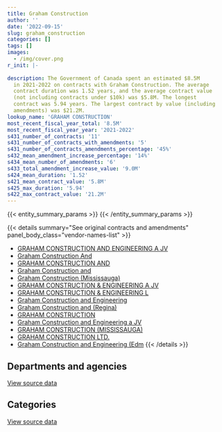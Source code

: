 ```yaml
---
title: Graham Construction
author: ''
date: '2022-09-15'
slug: graham_construction
categories: []
tags: []
images:
  - /img/cover.png
r_init: |-
  
description: The Government of Canada spent an estimated $8.5M
  in 2021-2022 on contracts with Graham Construction. The average
  contract duration was 1.52 years, and the average contract value
  (not including contracts under $10k) was $5.8M. The longest
  contract was 5.94 years. The largest contract by value (including
  amendments) was $21.2M.
lookup_name: 'GRAHAM CONSTRUCTION'
most_recent_fiscal_year_total: '8.5M'
most_recent_fiscal_year_year: '2021-2022'
s431_number_of_contracts: '11'
s431_number_of_contracts_with_amendments: '5'
s431_number_of_contracts_amendments_percentage: '45%'
s432_mean_amendment_increase_percentage: '14%'
s434_mean_number_of_amendments: '6'
s433_total_amendment_increase_value: '9.0M'
s424_mean_duration: '1.52'
s421_mean_contract_value: '5.8M'
s425_max_duration: '5.94'
s422_max_contract_value: '21.2M'
---
```


<script src="/rmarkdown-libs/htmlwidgets/htmlwidgets.js"></script>
<link href="/rmarkdown-libs/datatables-css/datatables-crosstalk.css" rel="stylesheet" />
<script src="/rmarkdown-libs/datatables-binding/datatables.js"></script>
<script src="/rmarkdown-libs/jquery/jquery-3.6.0.min.js"></script>
<link href="/rmarkdown-libs/dt-core-bootstrap/css/dataTables.bootstrap.min.css" rel="stylesheet" />
<link href="/rmarkdown-libs/dt-core-bootstrap/css/dataTables.bootstrap.extra.css" rel="stylesheet" />
<script src="/rmarkdown-libs/dt-core-bootstrap/js/jquery.dataTables.min.js"></script>
<script src="/rmarkdown-libs/dt-core-bootstrap/js/dataTables.bootstrap.min.js"></script>
<link href="/rmarkdown-libs/crosstalk/css/crosstalk.min.css" rel="stylesheet" />
<script src="/rmarkdown-libs/crosstalk/js/crosstalk.min.js"></script>
<script src="/rmarkdown-libs/htmlwidgets/htmlwidgets.js"></script>
<link href="/rmarkdown-libs/datatables-css/datatables-crosstalk.css" rel="stylesheet" />
<script src="/rmarkdown-libs/datatables-binding/datatables.js"></script>
<script src="/rmarkdown-libs/jquery/jquery-3.6.0.min.js"></script>
<link href="/rmarkdown-libs/dt-core-bootstrap/css/dataTables.bootstrap.min.css" rel="stylesheet" />
<link href="/rmarkdown-libs/dt-core-bootstrap/css/dataTables.bootstrap.extra.css" rel="stylesheet" />
<script src="/rmarkdown-libs/dt-core-bootstrap/js/jquery.dataTables.min.js"></script>
<script src="/rmarkdown-libs/dt-core-bootstrap/js/dataTables.bootstrap.min.js"></script>
<link href="/rmarkdown-libs/crosstalk/css/crosstalk.min.css" rel="stylesheet" />
<script src="/rmarkdown-libs/crosstalk/js/crosstalk.min.js"></script>

{{< entity_summary_params >}}
{{< /entity_summary_params >}}

{{< details summary="See original contracts and amendments" panel_body_class="vendor-names-list" >}}
- [GRAHAM CONSTRUCTION AND ENGINEERING A JV](https://search.open.canada.ca/en/ct/?sort=contract_value_f%20desc&page=1&search_text=%22GRAHAM%20CONSTRUCTION%20AND%20ENGINEERING%20A%20JV%22)
- [Graham Construction And](https://search.open.canada.ca/en/ct/?sort=contract_value_f%20desc&page=1&search_text=%22Graham%20Construction%20And%22)
- [GRAHAM CONSTRUCTION AND](https://search.open.canada.ca/en/ct/?sort=contract_value_f%20desc&page=1&search_text=%22GRAHAM%20CONSTRUCTION%20AND%22)
- [Graham Construction and](https://search.open.canada.ca/en/ct/?sort=contract_value_f%20desc&page=1&search_text=%22Graham%20Construction%20and%22)
- [Graham Construction (Mississauga)](https://search.open.canada.ca/en/ct/?sort=contract_value_f%20desc&page=1&search_text=%22Graham%20Construction%20%28Mississauga%29%22)
- [GRAHAM CONSTRUCTION & ENGINEERING A JV](https://search.open.canada.ca/en/ct/?sort=contract_value_f%20desc&page=1&search_text=%22GRAHAM%20CONSTRUCTION%20%26%20ENGINEERING%20A%20JV%22)
- [GRAHAM CONSTRUCTION & ENGINEERING L](https://search.open.canada.ca/en/ct/?sort=contract_value_f%20desc&page=1&search_text=%22GRAHAM%20CONSTRUCTION%20%26%20ENGINEERING%20L%22)
- [Graham Construction and Engineering](https://search.open.canada.ca/en/ct/?sort=contract_value_f%20desc&page=1&search_text=%22Graham%20Construction%20and%20Engineering%22)
- [Graham Construction and (Regina)](https://search.open.canada.ca/en/ct/?sort=contract_value_f%20desc&page=1&search_text=%22Graham%20Construction%20and%20%28Regina%29%22)
- [GRAHAM CONSTRUCTION](https://search.open.canada.ca/en/ct/?sort=contract_value_f%20desc&page=1&search_text=%22GRAHAM%20CONSTRUCTION%22)
- [Graham Construction and Engineering a JV](https://search.open.canada.ca/en/ct/?sort=contract_value_f%20desc&page=1&search_text=%22Graham%20Construction%20and%20Engineering%20a%20JV%22)
- [GRAHAM CONSTRUCTION (MISSISSAUGA)](https://search.open.canada.ca/en/ct/?sort=contract_value_f%20desc&page=1&search_text=%22GRAHAM%20CONSTRUCTION%20%28MISSISSAUGA%29%22)
- [GRAHAM CONSTRUCTION LTD.](https://search.open.canada.ca/en/ct/?sort=contract_value_f%20desc&page=1&search_text=%22GRAHAM%20CONSTRUCTION%20LTD.%22)
- [Graham Construction and Engineering (Edm](https://search.open.canada.ca/en/ct/?sort=contract_value_f%20desc&page=1&search_text=%22Graham%20Construction%20and%20Engineering%20%28Edm%22)
{{< /details >}}

## Departments and agencies

<div id="htmlwidget-1" style="width:100%;height:auto;" class="datatables html-widget"></div>
<script type="application/json" data-for="htmlwidget-1">{"x":{"style":"bootstrap","filter":"none","vertical":false,"data":[["<a href=\"/departments/csc-scc/\">Correctional Service of Canada<\/a>","<a href=\"/departments/dfo-mpo/\">Fisheries and Oceans Canada<\/a>","<a href=\"/departments/pc/\">Parks Canada<\/a>","<a href=\"/departments/pwgsc-tpsgc/\">Public Services and Procurement Canada<\/a>"],[4514934.18,28152,null,3311147.27],[3401662.74,36489.5,4773114.13,3651896.26],[null,null,4949393.91,3565099.57],[null,null,4949393.91,3565099.57]],"container":"<table class=\"table table-striped table-hover row-border order-column display\">\n  <thead>\n    <tr>\n      <th>Department<\/th>\n      <th>2018-2019<\/th>\n      <th>2019-2020<\/th>\n      <th>2020-2021<\/th>\n      <th>2021-2022<\/th>\n    <\/tr>\n  <\/thead>\n<\/table>","options":{"order":[[4,"desc"]],"pageLength":10,"autoWidth":true,"columnDefs":[{"targets":1,"render":"function(data, type, row, meta) {\n    return type !== 'display' ? data : DTWidget.formatCurrency(data, \"$\", 2, 3, \",\", \".\", true, null);\n  }"},{"targets":2,"render":"function(data, type, row, meta) {\n    return type !== 'display' ? data : DTWidget.formatCurrency(data, \"$\", 2, 3, \",\", \".\", true, null);\n  }"},{"targets":3,"render":"function(data, type, row, meta) {\n    return type !== 'display' ? data : DTWidget.formatCurrency(data, \"$\", 2, 3, \",\", \".\", true, null);\n  }"},{"targets":4,"render":"function(data, type, row, meta) {\n    return type !== 'display' ? data : DTWidget.formatCurrency(data, \"$\", 2, 3, \",\", \".\", true, null);\n  }"},{"width":"16%","targets":[1,2,3,4]},{"className":"dt-right","targets":[1,2,3,4]}],"orderClasses":false}},"evals":["options.columnDefs.0.render","options.columnDefs.1.render","options.columnDefs.2.render","options.columnDefs.3.render"],"jsHooks":[]}</script>
<p class="text-right">
<a href="https://github.com/GoC-Spending/contracts-data/tree/main/data/out/vendors/graham_construction/summary_by_fiscal_year_by_department.csv" class="source-data-link btn btn-link">View source data</a>
</p>

## Categories

<div id="htmlwidget-2" style="width:100%;height:auto;" class="datatables html-widget"></div>
<script type="application/json" data-for="htmlwidget-2">{"x":{"style":"bootstrap","filter":"none","vertical":false,"data":[["<a href=\"/categories/facilities_and_construction/\">Facilities and construction<\/a>"],[7854233.44],[11863162.63],[8514493.48],[8514493.48]],"container":"<table class=\"table table-striped table-hover row-border order-column display\">\n  <thead>\n    <tr>\n      <th>Category<\/th>\n      <th>2018-2019<\/th>\n      <th>2019-2020<\/th>\n      <th>2020-2021<\/th>\n      <th>2021-2022<\/th>\n    <\/tr>\n  <\/thead>\n<\/table>","options":{"order":[[4,"desc"]],"dom":"t","pageLength":30,"autoWidth":true,"columnDefs":[{"targets":1,"render":"function(data, type, row, meta) {\n    return type !== 'display' ? data : DTWidget.formatCurrency(data, \"$\", 2, 3, \",\", \".\", true, null);\n  }"},{"targets":2,"render":"function(data, type, row, meta) {\n    return type !== 'display' ? data : DTWidget.formatCurrency(data, \"$\", 2, 3, \",\", \".\", true, null);\n  }"},{"targets":3,"render":"function(data, type, row, meta) {\n    return type !== 'display' ? data : DTWidget.formatCurrency(data, \"$\", 2, 3, \",\", \".\", true, null);\n  }"},{"targets":4,"render":"function(data, type, row, meta) {\n    return type !== 'display' ? data : DTWidget.formatCurrency(data, \"$\", 2, 3, \",\", \".\", true, null);\n  }"},{"width":"16%","targets":[1,2,3,4]},{"className":"dt-right","targets":[1,2,3,4]}],"orderClasses":false,"lengthMenu":[10,25,30,50,100]}},"evals":["options.columnDefs.0.render","options.columnDefs.1.render","options.columnDefs.2.render","options.columnDefs.3.render"],"jsHooks":[]}</script>
<p class="text-right">
<a href="https://github.com/GoC-Spending/contracts-data/tree/main/data/out/vendors/graham_construction/summary_by_fiscal_year_by_category.csv" class="source-data-link btn btn-link">View source data</a>
</p>
